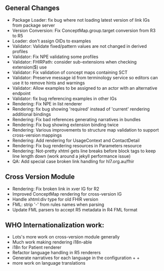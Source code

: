 ## General Changes

* Package Loader: fix bug where not loading latest version of link IGs from package server
* Version Conversion: Fix ConceptMap.group.target conversion from R3 to R5
* Loader: don't assign OIDs to examples
* Validator: Validate fixed/pattern values are not changed in derived profiles
* Validator: Fix NPE validating some profiles
* Validator: FHIRPath: consider sub-extensions when checking extension($) use
* Validator: Fix validation of concept maps containing SCT
* Validator: Preserve message id from terminology service so editors can use it to remove hints and warnings
* Validator: Allow examples to be assigned to an actor with an alternative endpoint
* Validator: fix bug referencing examples in other IGs
* Rendering: Fix NPE in list renderer
* Rendering: fix bug showing 'required' instead of 'current' rendering additional bindings
* Rendering: Fix bad references generating narratives in bundles
* Rendering: Fix bug showing extension binding twice
* Rendering: Various improvements to structure map validation to support cross-version mappings
* Rendering: Add rendering for UsageContext and ContactDetail
* Rendering: Fix bug rendering resources in Parameters resource
* Rendering: Not-pretty xhtml gets line breaks before block tags to keep line length down (work around a jekyll performance issue)
* QA: Add special case broken link handling for hl7.org.au/fhir

## Cross Version Module

* Rendering: Fix broken link in xver IG for R2
* Improved ConceptMap rendering for cross-version IG
* Handle xhtml:div type for old FHIR version
* FML: strip '-' from rules names when parsing
* Update FML parsers to accept R5 metadata in R4 FML format

## WHO Internationalization work:

* Lots's more work on cross-version module generally
* Much work making rendering i18n-able
* i18n for Patient renderer
* Refactor language handling in R5 renderers
* Generate narratives for each language in the configuration +  + 
* more work on language translations
